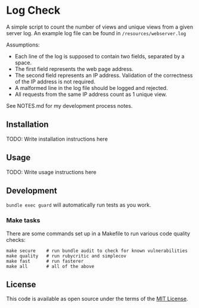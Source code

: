 # Log Check

A simple script to count the number of views and unique views from a given
server log. An example log file can be found in `/resources/webserver.log`

Assumptions:
* Each line of the log is supposed to contain two fields, separated by a space.
* The first field represents the web page address.
* The second field represents an IP address. Validation of the correctness of
  the IP address is not required.
* A malformed line in the log file should be logged and rejected.
* All requests from the same IP address count as 1 unique view.

See NOTES.md for my development process notes.

## Installation

TODO: Write installation instructions here

## Usage

TODO: Write usage instructions here

## Development

`bundle exec guard` will automatically run tests as you work.

### Make tasks
There are some commands set up in a Makefile to run various code quality
checks:
~~~
make secure    # run bundle audit to check for known vulnerabilities
make quality   # run rubycritic and simplecov
make fast      # run fasterer
make all       # all of the above
~~~

## License

This code is available as open source under the terms of the [MIT
License](http://opensource.org/licenses/MIT).


